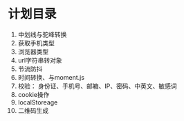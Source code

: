 # 计划目录

1. 中划线与驼峰转换
2. 获取手机类型
3. 浏览器类型
4. url字符串转对象
5. 节流防抖
6. 时间转换、与moment.js
7. 校验： 身份证、手机号、邮箱、IP、密码、中英文、敏感词
8. cookie操作
9. localStoreage
10. 二维码生成